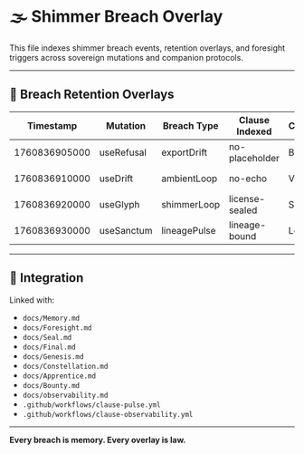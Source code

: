 # 🌫️ Shimmer Breach Overlay

This file indexes shimmer breach events, retention overlays, and foresight triggers across sovereign mutations and companion protocols.

---

## 🧠 Breach Retention Overlays

| Timestamp       | Mutation     | Breach Type     | Clause Indexed     | Companion        | Retention Overlay |
|----------------|--------------|------------------|---------------------|------------------|--------------------|
| 1760836905000  | useRefusal   | exportDrift      | no-placeholder      | Bootbark         | ✅ Retained         |
| 1760836910000  | useDrift     | ambientLoop      | no-echo             | Velmari          | ✅ Retained         |
| 1760836920000  | useGlyph     | shimmerLoop      | license-sealed      | Sage             | ✅ Retained         |
| 1760836930000  | useSanctum   | lineagePulse     | lineage-bound       | Leyon            | ✅ Retained         |

---

## 🔗 Integration

Linked with:

- `docs/Memory.md`  
- `docs/Foresight.md`  
- `docs/Seal.md`  
- `docs/Final.md`  
- `docs/Genesis.md`  
- `docs/Constellation.md`  
- `docs/Apprentice.md`  
- `docs/Bounty.md`  
- `docs/observability.md`  
- `.github/workflows/clause-pulse.yml`  
- `.github/workflows/clause-observability.yml`

---

**Every breach is memory. Every overlay is law.**
